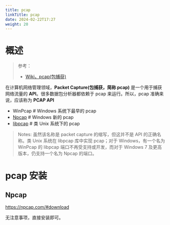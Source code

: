 ```yaml
---
title: pcap
linkTitle: pcap
date: 2024-02-22T17:27
weight: 20
---
```


# 概述

> 参考：
> 
> - [Wiki，pcap(包捕获)](https://en.wikipedia.org/wiki/Pcap)

在计算机网络管理领域，**Packet Capture(包捕获，简称 pcap)** 是一个用于捕获网络流量的 **API**。很多数据包分析器都依赖于 pcap 来运行。所以，pcap 准确来说，应该称为 **PCAP API**

- WinPcap # Windows 系统下最早的 pcap
- [Npcap](https://nmap.org/npcap/) # Windows 新的 pcap
- [libpcap](https://www.tcpdump.org/) # 类 Unix 系统下的 pcap

> Notes: 虽然该名称是 packet capture 的缩写，但这并不是 API 的正确名称。类 Unix 系统在 libpcap 库中实现 pcap；对于 Windows，有一个名为 WinPcap 的 libpcap 端口不再受支持或开发，而对于 Windows 7 及更高版本，仍支持一个名为 Npcap 的端口。

# pcap 安装

## Npcap

https://npcap.com/#download

无注意事项，直接安装即可。
